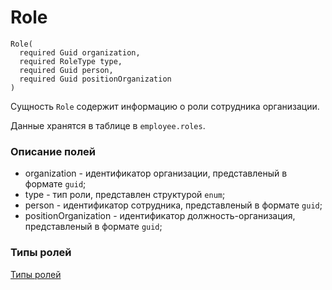 # Role

```shell
Role(
  required Guid organization,
  required RoleType type,
  required Guid person,
  required Guid positionOrganization
)
```

Сущность `Role` содержит информацию о роли сотрудника организации.

Данные хранятся в таблице в `employee.roles`.

### Описание полей

* organization - идентификатор организации, представленый в формате `guid`;
* type - тип роли, представлен структурой `enum`;
* person - идентификатор сотрудника, представленый в формате `guid`;
* positionOrganization - идентификатор должность-организация, представленый в формате `guid`;

### Типы ролей

[Типы ролей](../entity/entity-role-type.md)

